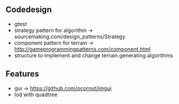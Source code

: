 ## Codedesign

- gtest
- strategy pattern for algorithm -> sourcemaking.com/design_patterns/Strategy
- component pattern for terrain -> http://gameprogrammingpatterns.com/component.html
- structure to implement and change terrain generating algorithms


## Features

- gui -> https://github.com/ocornut/imgui
- lod with quadtree
